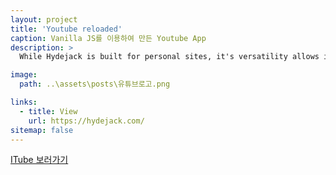 ```yaml
---
layout: project
title: 'Youtube reloaded'
caption: Vanilla JS를 이용하여 만든 Youtube App
description: >
  While Hydejack is built for personal sites, it's versatility allows it to be used a product page as well.

image: 
  path: ..\assets\posts\유튜브로고.png

links:
  - title: View
    url: https://hydejack.com/
sitemap: false
---
```


<a href="https://itube-reloaded.herokuapp.com" target="_blank">ITube 보러가기